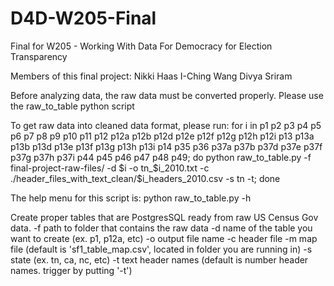# D4D-W205-Final
Final for W205 - Working With Data For Democracy for Election Transparency

Members of this final project:
Nikki Haas
I-Ching Wang
Divya Sriram



Before analyzing data, the raw data must be converted properly.  Please use the raw_to_table python script

To get raw data into cleaned data format, please run:
for i in p1 p2 p3 p4 p5 p6 p7 p8 p9 p10 p11 p12 p12a p12b p12d p12e p12f p12g p12h p12i p13 p13a p13b p13d p13e p13f p13g p13h p13i p14 p35 p36 p37a p37b p37d p37e p37f p37g p37h p37i p44 p45 p46 p47 p48 p49; do python raw_to_table.py -f final-project-raw-files/ -d $i -o tn_$i\_2010.txt -c ./header_files_with_text_clean/$i\_headers_2010.csv -s tn -t; done

The help menu for this script is:
python raw_to_table.py -h

Create proper tables that are PostgresSQL ready from raw US Census Gov data.
    -f path to folder that contains the raw data
    -d name of the table you want to create (ex. p1, p12a, etc)
    -o output file name
    -c header file
    -m map file (default is 'sf1_table_map.csv', located in folder you are running in)
    -s state (ex. tn, ca, nc, etc)
    -t text header names (default is number header names. trigger by putting '-t')
    
    